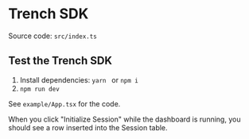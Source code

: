 # Trench SDK

Source code: `src/index.ts`

## Test the Trench SDK

1. Install dependencies: `yarn ` or `npm i`
2. `npm run dev`

See `example/App.tsx` for the code.

When you click "Initialize Session" while the dashboard is running, you should see a row inserted into the Session table.
